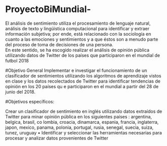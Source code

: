 # ProyectoBiMundial-
El  análisis  de  sentimiento  utiliza  el  procesamiento  de  lenguaje  natural,  análisis  de  texto  y  lingüística 
computacional  para  identificar  y  extraer  información  subjetiva;  por  ende,  está  relacionado  con  la 
sociología  en  cuanto  a  las  emociones  y  sentimientos  y
a  que  éstos  son  a  menudo  parte  del  proceso  de 
toma de decisiones de una persona.  
En este sentido, se  ha escogido realizar el análisis de opinión pública utilizando datos de Twitter de los 
países
que participaron en el mundial de futbol 2018

#Objetivo General
Implementar e investigar el funcionamiento de un clasificador de sentimientos utilizando los algoritmos 
de aprendizaje vistos en clase y los datos recolectados de Twitter para identificar tendencias de opinión 
en los 20 países qu
e participaron en el mundial a partir del 28 de junio del 2018.

#Objetivos específicos:

Crear  un  clasificador  de  sentimiento en  inglés  utilizando  datos 
extraídos
de  Twitter  para  minar 
opinión pública en los siguientes 
países
: argentina, belgica, brasil, co
lombia, croacia, dinamarca, 
espania,  francia,  inglaterra,  japon,  mexico,  panama,  polonia,  portugal,  rusia,  senegal,  suecia, 
suiza, tunez, uruguay
•
Identificar y seleccionar las herramientas necesarias para procesar y analizar datos provenientes 
de Twitter

